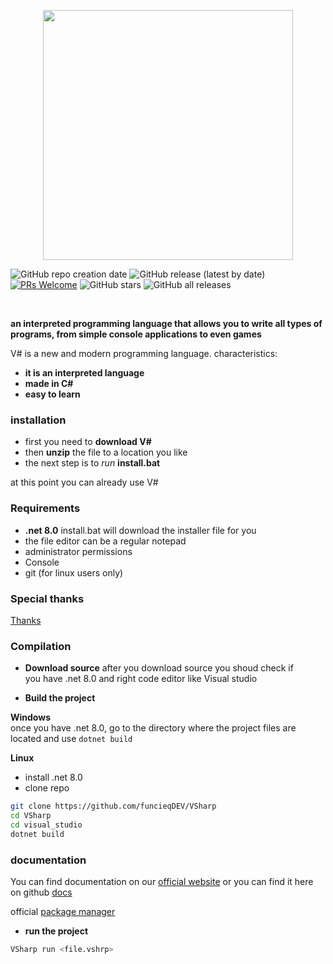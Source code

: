 <p align="center">
<img src="art/vs_logo.png" width="400px">
</p>

![GitHub repo creation date](https://img.shields.io/badge/created-July%202024-brightgreen)
![GitHub release (latest by date)](https://img.shields.io/github/v/release/funcieqDEV/VSharp)
[![PRs Welcome](https://img.shields.io/badge/PRs-welcome-brightgreen.svg)](CONTRIBUTING.md)
![GitHub stars](https://img.shields.io/github/stars/funcieqDev/VSharp)
![GitHub all releases](https://img.shields.io/github/downloads/funcieqDev/VSharp/total)




<br>

**an interpreted programming language that allows you to write all types of programs, from simple console applications to even games**


V# is a new and modern programming language. 
characteristics:
- **it is an interpreted language**
- **made in C#**
- **easy to learn**

### installation
 - first you need to **download V#**
 - then **unzip** the file to a location you like
 - the next step is to *run* **install.bat**

at this point you can already use V#

### Requirements 
- **.net 8.0** install.bat will download the installer file for you 
- the file editor can be a regular notepad
- administrator permissions
- Console
- git (for linux users only)
### Special thanks
[Thanks](https://github.com/funcieqDEV/VSharp/blob/main/SPECIAL_THANKS.md)

### Compilation
- **Download source**
after you download source you shoud check if<br> you have .net 8.0 and right code editor like Visual studio

- **Build the project**<br>

**Windows**<br>
once you have .net 8.0, go to the directory where the project files are located and use `dotnet build`
<br>

**Linux**<br>
 - install .net 8.0<br>
 - clone repo
 ```bash
 git clone https://github.com/funcieqDEV/VSharp
 cd VSharp
 cd visual_studio
 dotnet build
 ```



### documentation
 You can find documentation on our [official website](https://funcieqdev.github.io/vsharp-docs)
 or you can find it here on github [docs](https://github.com/funcieqDEV/VSharp-docs/tree/main)

official [package manager](https://github.com/funcieqDEV/VSPLib)
 
- **run the project**
```bash
VSharp run <file.vshrp>
```

